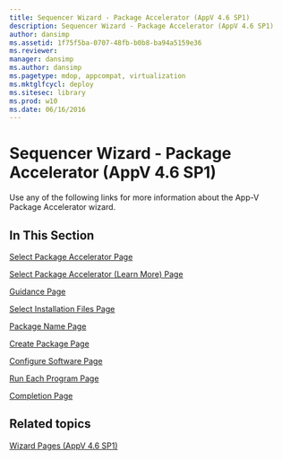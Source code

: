 ```yaml
---
title: Sequencer Wizard - Package Accelerator (AppV 4.6 SP1)
description: Sequencer Wizard - Package Accelerator (AppV 4.6 SP1)
author: dansimp
ms.assetid: 1f75f5ba-0707-48fb-b0b8-ba94a5159e36
ms.reviewer: 
manager: dansimp
ms.author: dansimp
ms.pagetype: mdop, appcompat, virtualization
ms.mktglfcycl: deploy
ms.sitesec: library
ms.prod: w10
ms.date: 06/16/2016
---
```



# Sequencer Wizard - Package Accelerator (AppV 4.6 SP1)


Use any of the following links for more information about the App-V Package Accelerator wizard.

## In This Section


<a href="" id="select-package-accelerator-page"></a>[Select Package Accelerator Page](select-package-accelerator-page.md)  

<a href="" id="select-package-accelerator--learn-more--page"></a>[Select Package Accelerator (Learn More) Page](select-package-accelerator--learn-more--page.md)  

<a href="" id="guidance-page"></a>[Guidance Page](guidance-page-app-v-46-sp1.md)  

<a href="" id="select-installation-files-page"></a>[Select Installation Files Page](select-installation-files-page-app-v-46-sp1.md)  

<a href="" id="package-name-page"></a>[Package Name Page](package-name-page--app-v-46-sp1.md)  

<a href="" id="create-package-page"></a>[Create Package Page](create-package-page--app-v-46-sp1.md)  

<a href="" id="configure-software-page"></a>[Configure Software Page](configure-software-page-app-v-46-sp1.md)  

<a href="" id="run-each-program-page"></a>[Run Each Program Page](run-each-program-page-app-v-46-sp1.md)  

<a href="" id="completion-page"></a>[Completion Page](completion-page-package-accelerator.md)  

## Related topics


[Wizard Pages (AppV 4.6 SP1)](wizard-pages--appv-46-sp1-.md)

 

 





